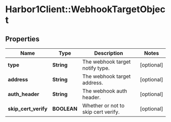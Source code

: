 # Harbor1Client::WebhookTargetObject

## Properties
Name | Type | Description | Notes
------------ | ------------- | ------------- | -------------
**type** | **String** | The webhook target notify type. | [optional] 
**address** | **String** | The webhook target address. | [optional] 
**auth_header** | **String** | The webhook auth header. | [optional] 
**skip_cert_verify** | **BOOLEAN** | Whether or not to skip cert verify. | [optional] 


